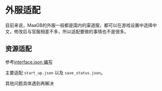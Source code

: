 # 外服适配

目前来说，MaaGB的外服一般都是国内的渠道服，都可以在游戏设置中选择中文，修改后与官服相差不多，所以适配要做的事情也不是很多。

## 资源适配

参考[interface.json 编写](./interface.json编写.md#resource)

主要适配 `start_up.json` 以及 `save_status.json`。

其他问题具体遇到再解决
